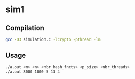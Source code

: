 # sim1
## Compilation
```bash
gcc -O3 simulation.c -lcrypto -pthread -lm
```
## Usage
```bash
./a.out <m> <n> <nbr_hash_fncts> <p_size> <nbr_threads>
./a.out 8000 1000 5 13 4
```
